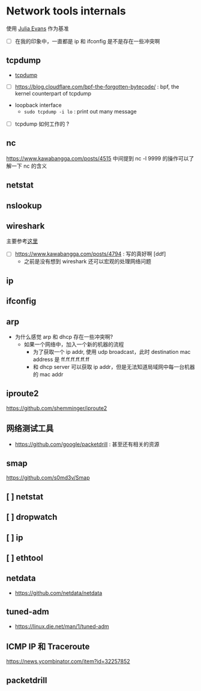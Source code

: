 # Network tools internals
使用 [Julia Evans](https://wizardzines.com/networking-tools-poster/) 作为基准

- [ ] 在我的印象中，一直都是 ip 和 ifconfig 是不是存在一些冲突啊

## tcpdump
- [tcpdump](https://jvns.ca/tcpdump-zine.pdf)
- [ ] https://blog.cloudflare.com/bpf-the-forgotten-bytecode/ : bpf, the kernel counterpart of tcpdump

- loopback interface
  - `sudo tcpdump -i lo` : print out many message
- [ ] tcpdump 如何工作的 ?

## nc

https://www.kawabangga.com/posts/4515 中间提到 nc -l  9999 的操作可以了解一下 nc 的含义

## netstat

## nslookup

## wireshark
主要参考[这里](https://gaia.cs.umass.edu/kurose_ross/wireshark.php)

- [ ] https://www.kawabangga.com/posts/4794 : 写的真好啊  [ddf]
  - 之前是没有想到 wireshark 还可以宏观的处理网络问题

## ip

## ifconfig

## arp

- 为什么感觉 arp 和 dhcp 存在一些冲突啊?
  - 如果一个网络中，加入一个新的机器的流程
    - 为了获取一个 ip addr, 使用 udp broadcast，此时 destination mac address 是 ff.ff.ff.ff.ff.ff
    - 和 dhcp server 可以获取 ip addr，但是无法知道局域网中每一台机器的 mac addr

## iproute2
https://github.com/shemminger/iproute2

## 网络测试工具
- https://github.com/google/packetdrill : 甚至还有相关的资源

## smap
https://github.com/s0md3v/Smap

## [ ] netstat
## [ ] dropwatch
## [ ] ip
## [ ] ethtool
## netdata
- https://github.com/netdata/netdata

## tuned-adm
- https://linux.die.net/man/1/tuned-adm

## ICMP IP 和 Traceroute
https://news.ycombinator.com/item?id=32257852

## packetdrill
